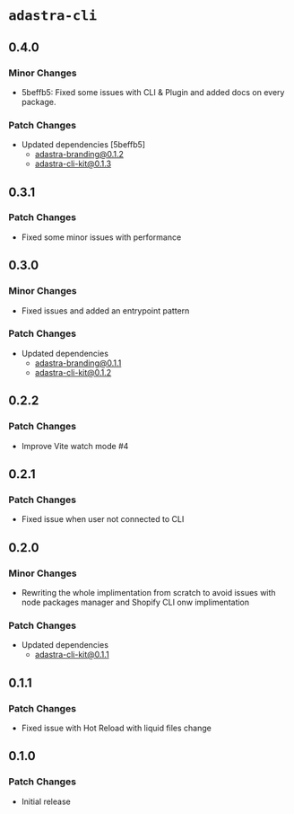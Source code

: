 # `adastra-cli`

## 0.4.0

### Minor Changes

- 5beffb5: Fixed some issues with CLI & Plugin and added docs on every package.

### Patch Changes

- Updated dependencies [5beffb5]
  - adastra-branding@0.1.2
  - adastra-cli-kit@0.1.3

## 0.3.1

### Patch Changes

- Fixed some minor issues with performance

## 0.3.0

### Minor Changes

- Fixed issues and added an entrypoint pattern

### Patch Changes

- Updated dependencies
  - adastra-branding@0.1.1
  - adastra-cli-kit@0.1.2

## 0.2.2

### Patch Changes

- Improve Vite watch mode #4

## 0.2.1

### Patch Changes

- Fixed issue when user not connected to CLI

## 0.2.0

### Minor Changes

- Rewriting the whole implimentation from scratch to avoid issues with node packages manager and Shopify CLI onw implimentation

### Patch Changes

- Updated dependencies
  - adastra-cli-kit@0.1.1

## 0.1.1

### Patch Changes

- Fixed issue with Hot Reload with liquid files change

## 0.1.0

### Patch Changes

- Initial release
